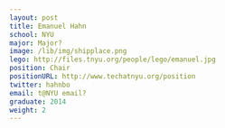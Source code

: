 ```yaml
---
layout: post
title: Emanuel Hahn
school: NYU
major: Major?
image: /lib/img/shipplace.png
lego: http://files.tnyu.org/people/lego/emanuel.jpg
position: Chair
positionURL: http://www.techatnyu.org/position
twitter: hahnbo
email: t@NYU email?
graduate: 2014
weight: 2
---
```

